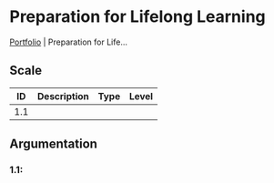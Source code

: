 # Preparation for Lifelong Learning

[Portfolio](./info_portfolio.md) | Preparation for Life...

[Uitleg leeruitkomst]: #

## Scale

| ID | Description | Type | Level |
|---|---|---|---|
| 1.1 |  |  |  |

## Argumentation

### 1.1: 